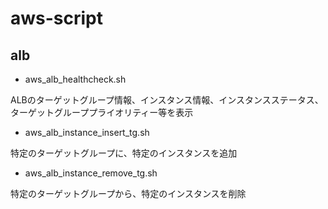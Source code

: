 # aws-script

## alb 

* aws_alb_healthcheck.sh

ALBのターゲットグループ情報、インスタンス情報、インスタンスステータス、ターゲットグループプライオリティー等を表示

* aws_alb_instance_insert_tg.sh

特定のターゲットグループに、特定のインスタンスを追加

* aws_alb_instance_remove_tg.sh

特定のターゲットグループから、特定のインスタンスを削除
